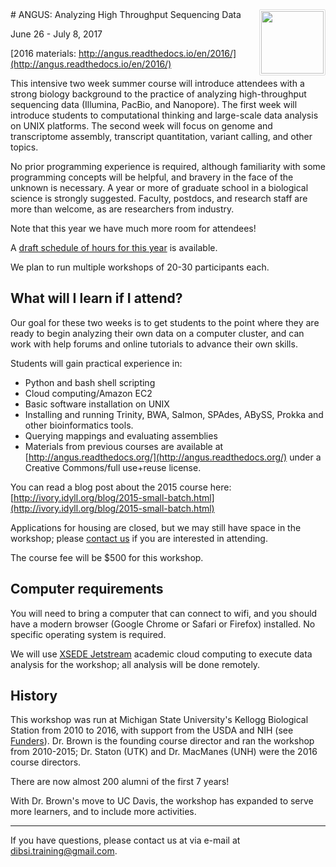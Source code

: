 <img style="float: right; max-width=10%; border-radius: 2px; padding: 2px; border: 1px solid #ddd" src="_static/bird-kite.jpg" width=100>
# ANGUS: Analyzing High Throughput Sequencing Data

June 26 - July 8, 2017

[2016 materials: http://angus.readthedocs.io/en/2016/](http://angus.readthedocs.io/en/2016/)

This intensive two week summer course will introduce attendees with a
strong biology background to the practice of analyzing high-throughput
sequencing data (Illumina, PacBio, and Nanopore).  The first week will
introduce students to computational thinking and large-scale data
analysis on UNIX platforms. The second week will focus on genome and
transcriptome assembly, transcript quantitation, variant calling, and
other topics.

No prior programming experience is required, although familiarity with
some programming concepts will be helpful, and bravery in the face of the
unknown is necessary.  A year or more of graduate school in a
biological science is strongly suggested. Faculty, postdocs, and
research staff are more than welcome, as are researchers from industry.

Note that this year we have much more room for attendees!

A [draft schedule of hours for this year](SCHEDULE.html) is available.

We plan to run multiple workshops of 20-30 participants each.

## What will I learn if I attend?

Our goal for these two weeks is to get students to the point where
they are ready to begin analyzing their own data on a computer
cluster, and can work with help forums and online tutorials to
advance their own skills.

Students will gain practical experience in:

- Python and bash shell scripting
- Cloud computing/Amazon EC2
- Basic software installation on UNIX
- Installing and running Trinity, BWA, Salmon, SPAdes, ABySS, Prokka and other bioinformatics tools.
- Querying mappings and evaluating assemblies
- Materials from previous courses are available at
  [http://angus.readthedocs.org/](http://angus.readthedocs.org/) under a Creative Commons/full use+reuse license.

You can read a blog post about the 2015 course here:
[http://ivory.idyll.org/blog/2015-small-batch.html](http://ivory.idyll.org/blog/2015-small-batch.html)

Applications for housing are closed, but we may still have space in
the workshop; please [contact us](dibsi.training@gmail.com) if you are
interested in attending.

The course fee will be $500 for this workshop.

## Computer requirements

You will need to bring a computer that can connect to wifi, and you should
have a modern browser (Google Chrome or Safari or Firefox) installed.  No
specific operating system is required.

We will use [XSEDE Jetstream](https://jetstream-cloud.org/) academic cloud
computing to execute data analysis for the workshop; all analysis will be
done remotely.

## History

This workshop was run at Michigan State University's Kellogg
Biological Station from 2010 to 2016, with support from the USDA and
NIH (see [Funders](FUNDERS.html)).  Dr. Brown is the founding course
director and ran the workshop from 2010-2015; Dr. Staton (UTK) and
Dr. MacManes (UNH) were the 2016 course directors.

There are now almost 200 alumni of the first 7 years!

With Dr. Brown's move to UC Davis, the workshop has expanded to serve
more learners, and to include more activities.

----

If you have questions, please contact us at via e-mail at [dibsi.training@gmail.com](mailto:dibsi.training@gmail.com).
